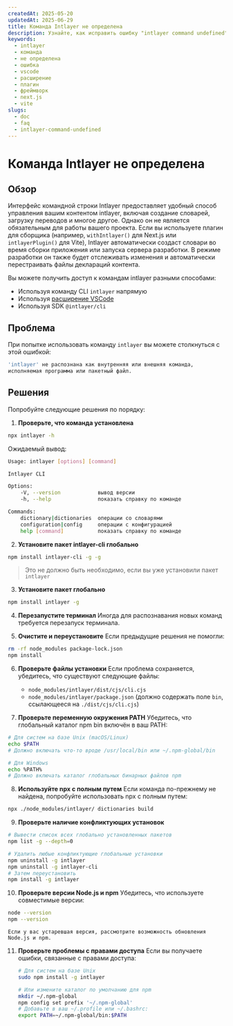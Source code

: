 ```yaml
---
createdAt: 2025-05-20
updatedAt: 2025-06-29
title: Команда Intlayer не определена
description: Узнайте, как исправить ошибку "intlayer command undefined".
keywords:
  - intlayer
  - команда
  - не определена
  - ошибка
  - vscode
  - расширение
  - плагин
  - фреймворк
  - next.js
  - vite
slugs:
  - doc
  - faq
  - intlayer-command-undefined
---
```


# Команда Intlayer не определена

## Обзор

Интерфейс командной строки Intlayer предоставляет удобный способ управления вашим контентом intlayer, включая создание словарей, загрузку переводов и многое другое. Однако он не является обязательным для работы вашего проекта. Если вы используете плагин для сборщика (например, `withIntlayer()` для Next.js или `intlayerPlugin()` для Vite), Intlayer автоматически создаст словари во время сборки приложения или запуска сервера разработки. В режиме разработки он также будет отслеживать изменения и автоматически перестраивать файлы деклараций контента.

Вы можете получить доступ к командам intlayer разными способами:

- Используя команду CLI `intlayer` напрямую
- Используя [расширение VSCode](https://github.com/aymericzip/intlayer/blob/main/docs/docs/ru/vs_code_extension.md)
- Используя SDK `@intlayer/cli`

## Проблема

При попытке использовать команду `intlayer` вы можете столкнуться с этой ошибкой:

```bash
'intlayer' не распознана как внутренняя или внешняя команда,
исполняемая программа или пакетный файл.
```

## Решения

Попробуйте следующие решения по порядку:

1. **Проверьте, что команда установлена**

```bash
npx intlayer -h
```

Ожидаемый вывод:

```bash
Usage: intlayer [options] [command]

Intlayer CLI

Options:
    -V, --version            вывод версии
    -h, --help               показать справку по команде

Commands:
    dictionary|dictionaries  операции со словарями
    configuration|config     операции с конфигурацией
    help [command]           показать справку по команде
```

2. **Установите пакет intlayer-cli глобально**

```bash
npm install intlayer-cli -g -g
```

> Это не должно быть необходимо, если вы уже установили пакет `intlayer`

3. **Установите пакет глобально**

```bash
npm install intlayer -g
```

4. **Перезапустите терминал**
   Иногда для распознавания новых команд требуется перезапуск терминала.

5. **Очистите и переустановите**
   Если предыдущие решения не помогли:

```bash
rm -rf node_modules package-lock.json
npm install
```

6. **Проверьте файлы установки**
   Если проблема сохраняется, убедитесь, что существуют следующие файлы:

   - `node_modules/intlayer/dist/cjs/cli.cjs`
   - `node_modules/intlayer/package.json` (должно содержать поле `bin`, ссылающееся на `./dist/cjs/cli.cjs`)

7. **Проверьте переменную окружения PATH**
   Убедитесь, что глобальный каталог npm bin включён в ваш PATH:

```bash
# Для систем на базе Unix (macOS/Linux)
echo $PATH
# Должно включать что-то вроде /usr/local/bin или ~/.npm-global/bin

# Для Windows
echo %PATH%
# Должно включать каталог глобальных бинарных файлов npm
```

8. **Используйте npx с полным путем**
   Если команда по-прежнему не найдена, попробуйте использовать npx с полным путем:

```bash
npx ./node_modules/intlayer/ dictionaries build
```

9. **Проверьте наличие конфликтующих установок**

```bash
# Вывести список всех глобально установленных пакетов
npm list -g --depth=0

# Удалить любые конфликтующие глобальные установки
npm uninstall -g intlayer
npm uninstall -g intlayer-cli
# Затем переустановить
npm install -g intlayer
```

10. **Проверьте версии Node.js и npm**
    Убедитесь, что используете совместимые версии:

```bash
node --version
npm --version
```

    Если у вас устаревшая версия, рассмотрите возможность обновления Node.js и npm.

11. **Проверьте проблемы с правами доступа**
    Если вы получаете ошибки, связанные с правами доступа:

    ```bash
    # Для систем на базе Unix
    sudo npm install -g intlayer

    # Или измените каталог по умолчанию для npm
    mkdir ~/.npm-global
    npm config set prefix '~/.npm-global'
    # Добавьте в ваш ~/.profile или ~/.bashrc:
    export PATH=~/.npm-global/bin:$PATH
    ```
